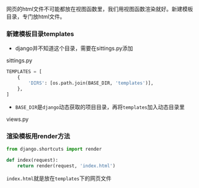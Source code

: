 网页的html文件不可能都放在视图函数里，我们用视图函数渲染就好。新建模板目录，专门放html文件。
### 新建模板目录templates
* django并不知道这个目录，需要在sittings.py添加

sittings.py

```python
TEMPLATES = [
    {
        'DIRS': [os.path.join(BASE_DIR, 'templates')],
    },
]
```
* `BASE_DIR`是`django`动态获取的项目目录，再将`templates`加入动态目录里

views.py
### 渲染模板用render方法
```python
from django.shortcuts import render

def index(request):
    return render(request, 'index.html')
```
`index.html`就是放在`templates`下的网页文件
